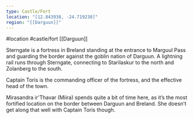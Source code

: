 ```yaml
---
type: Castle/Fort
location: "[12.843938, -24.719238]"
region: "[[Darguun]]"
---
```

 #location #castle/fort [[Darguun]]

Sterngate is a fortress in Breland standing at the entrance to Marguul Pass and guarding the border against the goblin nation of Darguun. A lightning rail runs through Sterngate, connecting to Starilaskur to the north and Zolanberg to the south.

Captain Toris is the commanding officer of the fortress, and the effective head of the town.

Mirasandra ir'Thavar (Miira) spends quite a bit of time here, as it’s the most fortified location on the border between Darguun and Breland. She doesn’t get along that well with Captain Toris though.
